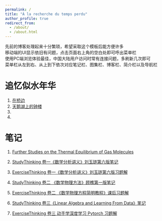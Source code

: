 ```yaml
---
permalink: /
title: "À la recherche du temps perdu"
author_profile: true
redirect_from: 
  - /about/
  - /about.html
---
```


先前的博客处理起来十分繁琐，希望采取这个模板后能方便许多  
移动端的UI显示依旧有问题，点击页面右上角的空白处即可呼出菜单栏  
使用PC端浏览体验最佳，中国大陆用户访问时常有连接问题，多刷新几次即可  
菜单栏从左到右、从上到下依次对应笔记栏、图集栏、博客栏、简介栏以及导航栏  

追忆似水年华
======
1. [在桥边](https://latalealice.github.io/files/BytheBridge.pdf)
1. [天鹅湖上的钟楼](https://latalealice.github.io/files/TheBellToweronSwanLake.pdf)
1.   
1.   


笔记
======
1. [Further Studies on the Thermal Equilibrium of Gas Molecules](https://latalealice.github.io/files/boltzman.pdf)  

1. [StudyThinking 卷一《数学分析讲义》刘玉琏第六版笔记](https://latalealice.github.io/files/StudyThinking1.pdf)  

1. [ExerciseThinking 卷一《数学分析讲义》刘玉琏第六版习题解](https://latalealice.github.io/files/ExerciseThinking1.pdf)  

1. [StudyThinking 卷二 《数学物理方法》顾樵第一版笔记](https://latalealice.github.io/files/StudyThinking2.pdf)
   
1. [ExerciseThinking 卷二 《数学物理方程简明教程》课后习题解](https://latalealice.github.io/files/ExerciseThinking2.pdf)   

1. [StudyThinking 卷三《Linear Algebra and Learning From Data》笔记](https://latalealice.github.io/files/StudyThinking3.pdf)  

1. [ExerciseThinking 卷三 动手学深度学习 Pytorch 习题解](https://latalealice.github.io/files/ExerciseThinking3.pdf)  



